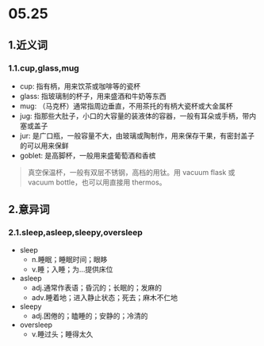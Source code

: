 # 05.25

## 1.近义词

### 1.1.cup,glass,mug

- cup: 指有柄，用来饮茶或咖啡等的瓷杯
- glass: 指玻璃制的杯子，用来盛酒和牛奶等东西
- mug: （马克杯）通常指周边垂直，不用茶托的有柄大瓷杯或大金属杯
- jug: 指那些大肚子，小口的大容量的装液体的容器，一般有耳朵或手柄，带内塞或盖子
- jur: 是广口瓶，一般容量不大，由玻璃或陶制作，用来保存干果，有密封盖子的可以用来保鲜
- goblet: 是高脚杯，一般用来盛葡萄酒和香槟

> 真空保温杯，一般有双层不锈钢，高档的用钛。用 vacuum flask 或 vacuum bottle，也可以用直接用 thermos。

## 2.意异词

### 2.1.sleep,asleep,sleepy,oversleep

- sleep
  - n.睡眠；睡眠时间；眼眵
  - v.睡；入睡；为…提供床位
- asleep
  - adj.通常作表语；昏沉的；长眠的；发麻的
  - adv.睡着地；进入静止状态；死去；麻木不仁地
- sleepy
  - adj.困倦的；瞌睡的；安静的；冷清的
- oversleep
  - v.睡过头；睡得太久
